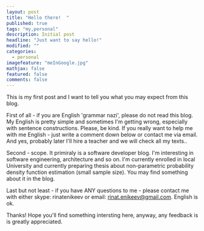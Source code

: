 ```yaml
---
layout: post
title: "Hello there!  "
published: true
tags: "my,personal"
description: Initial post
headline: "Just want to say hello!"
modified: ""
categories: 
  - personal
imagefeature: "meInGoogle.jpg"
mathjax: false
featured: false
comments: false
---
```



This is my first post and I want to tell you what you may expect from this blog. 

First of all - if you are English 'grammar nazi', please do not read this blog. My English is pretty simple and sometimes I'm getting wrong, especially with sentence constructions. Please, be kind. If you really want to help me with me English - just write a comment down below or contact me via email. And yes, probably later I'll hire a teacher and we will check all my texts..

Second - scope. It primiraly is a software developer blog. I'm interesting in software engineering, architecture and so on. I'm currently enrolled in local University and currently preparing thesis about non-parametric probability density function estimation (small sample size). You may find something about it in the blog. 

Last but not least - if you have ANY questions to me - please contact me with either skype: rinatenikeev or email: rinat.enikeev@gmail.com. English is ok. 

Thanks! Hope you'll find something intersting here, anyway, any feedback is is greatly appreciated.
